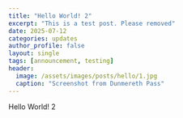 ```yaml
---
title: "Hello World! 2"
excerpt: "This is a test post. Please removed"
date: 2025-07-12
categories: updates
author_profile: false
layout: single
tags: [announcement, testing]
header:
  image: /assets/images/posts/hello/1.jpg
  caption: "Screenshot from Dunmereth Pass"
---
```


Hello World! 2
